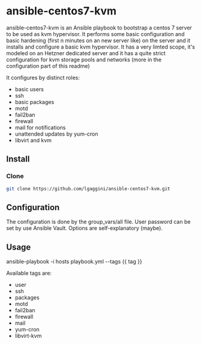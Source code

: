 # ansible-centos7-kvm

ansible-centos7-kvm is an Ansible playbook to bootstrap a centos 7 server to be used as kvm hypervisor. It performs some basic configuration
and basic hardening (first n minutes on an new server like) on the server and it installs and configure a basic kvm hypervisor.
It has a very limted scope, it's modeled on an Hetzner dedicated server and it has a quite strict configuration for kvm storage
pools and networks (more in the configuration part of this readme)

It configures by distinct roles:

* basic users
* ssh
* basic packages
* motd
* fail2ban
* firewall
* mail for notifications
* unattended updates by yum-cron
* libvirt and kvm

## Install
### Clone
```bash
git clone https://github.com/lgaggini/ansible-centos7-kvm.git
```
## Configuration

The configuration is done by the group_vars/all file. User password can be set by use Ansible Vault.
Options are self-explanatory (maybe).

## Usage

ansible-playbook -i hosts playbook.yml --tags {{ tag }}

Available tags are:

* user
* ssh
* packages
* motd
* fail2ban
* firewall
* mail
* yum-cron
* libvirt-kvm
